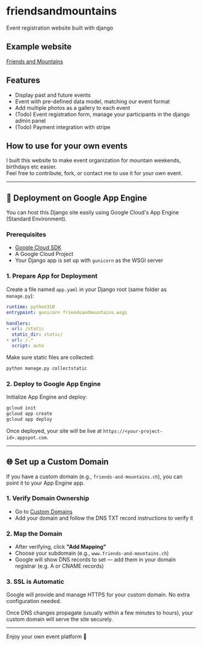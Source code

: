 # friendsandmountains
Event registration website built with django

## Example website
[Friends and Mountains](http://friends-and-mountains.ch/)

## Features
- Display past and future events
- Event with pre-defined data model, matching our event format
- Add multiple photos as a gallery to each event
- (Todo) Event registration form, manage your participants in the django admin panel
- (Todo) Payment integration with stripe

## How to use for your own events
I built this website to make event organization for mountain weekends, birthdays etc easier.  
Feel free to contribute, fork, or contact me to use it for your own event.

---

## 🚀 Deployment on Google App Engine

You can host this Django site easily using Google Cloud's App Engine (Standard Environment).

### Prerequisites
- [Google Cloud SDK](https://cloud.google.com/sdk/docs/install)
- A Google Cloud Project
- Your Django app is set up with `gunicorn` as the WSGI server

### 1. Prepare App for Deployment
Create a file named `app.yaml` in your Django root (same folder as `manage.py`):

```yaml
runtime: python310
entrypoint: gunicorn friendsandmountains.wsgi

handlers:
- url: /static
  static_dir: static/
- url: /.*
  script: auto
```

Make sure static files are collected:
```bash
python manage.py collectstatic
```

### 2. Deploy to Google App Engine

Initialize App Engine and deploy:

```bash
gcloud init
gcloud app create
gcloud app deploy
```

Once deployed, your site will be live at `https://<your-project-id>.appspot.com`.

---

## 🌐 Set up a Custom Domain

If you have a custom domain (e.g., `friends-and-mountains.ch`), you can point it to your App Engine app.

### 1. Verify Domain Ownership

- Go to [Custom Domains](https://console.cloud.google.com/appengine/domains)
- Add your domain and follow the DNS TXT record instructions to verify it

### 2. Map the Domain

- After verifying, click **"Add Mapping"**
- Choose your subdomain (e.g., `www.friends-and-mountains.ch`)
- Google will show DNS records to set — add them in your domain registrar (e.g. A or CNAME records)

### 3. SSL is Automatic

Google will provide and manage HTTPS for your custom domain. No extra configuration needed.

Once DNS changes propagate (usually within a few minutes to hours), your custom domain will serve the site securely.

---

Enjoy your own event platform 🚀
